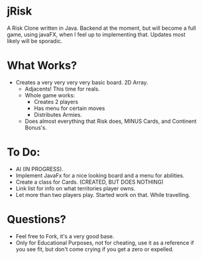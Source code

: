 # jRisk

A Risk Clone written in Java. Backend at the moment, but will become a full game, using javaFX, when I feel up to implementing that.
Updates most likely will be sporadic. 

# What Works?

- Creates a very very very very basic board. 2D Array.
  - Adjacents! This time for reals.
  - Whole game works:
      - Creates 2 players
      - Has menu for certain moves
      - Distributes Armies.
  - Does almost everything that Risk does, MINUS Cards, and Continent Bonus's.
  
# To Do:

- AI (IN PROGRESS).
- Implement JavaFx for a nice looking board and a menu for abilities.
- Create a class for Cards. (CREATED, BUT DOES NOTHING)
- Link list for info on what territories player owns.
- Let more than two players play. Started work on that. While travelling.

# Questions?
  - Feel free to Fork, it's a very good base.
  - Only for Educational Purposes, not for cheating, use it as a reference if you see fit, but don't come crying if you get a zero or expelled. 
